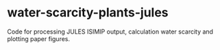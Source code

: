 # water-scarcity-plants-jules
Code for processing JULES ISIMIP output, calculation water scarcity and plotting paper figures.
